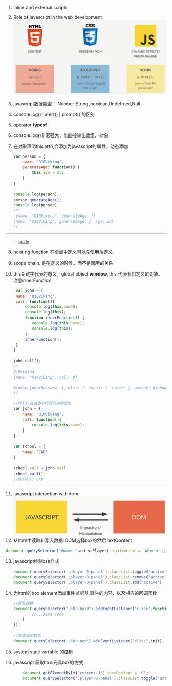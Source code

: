 1. inline and external scripts.
2. Role of javascript in the web development
![](imgs/1-javascript.PNG)

3. javascript数据类型： Number,String ,boolean,Undefined,Null
4. console.log() | alert() | prompt() 的区别
5. operator **typeof**
6. console.log()非常强大，能直接输出数组，对象
7. 在对象声明this.attri,会添加为javascript的属性，动态添加
    ```javascript
    var person = {
        name: "Q10Viking",
        generateAge: function() {
            this.age = 23;
        }
    }

    console.log(person);
    person.generateAge();
    console.log(person);
    /**
     {name: "Q10Viking", generateAge: ƒ}
    {name: "Q10Viking", generateAge: ƒ, age: 23}
    */
    ```

----------

> [code](complete-javascript-course-master/4-DOM-pig-game/starter\app.js)
8. hoisting function 在全局中定义可以先使用后定义。
9. scope chain. 是在定义的时候，而不是调用的关系
10. this关键字代表的意义，global object **window**, this 代表我们定义的对象。注意innerFunction 
    ```javascript 
     var john = {
     name: "Q10Viking",
     call: function(){
         console.log(this.name);
         console.log(this);
         function innerFunction() {
            console.log(this.name);
            console.log(this);
         }
         innerFunction();
     }
    }

    john.call();
    /*
    Q10Viking
    {name: "Q10Viking", call: ƒ}

    Window {postMessage: ƒ, blur: ƒ, focus: ƒ, close: ƒ, parent: Window, …}
    */
    ```

    ```javascript
    //this 在这当中代表的对象变化
    var john = {
        name: "Q10Viking",
        call: function(){
            console.log(this.name);
        }
    }

    var school = {
        name: "CAU"
    }

    school.call = john.call;
    school.call();
    //OUTPUT: CAU
    ```
     
----------

11. javascript interaction with dom 
![](imgs/1-dom.PNG)
12. 从html中读取和写入数据: DOM选择box的然后 textContent
```javascript
document.querySelector('#name-'+activePlayer).textContent = 'Winner!';
```
13. javascript控制css样式
    ```javascript
    document.querySelector('.player-0-panel').classList.toggle('active');
    document.querySelector('.player-0-panel').classList.remove('active');
    document.querySelector('.player-0-panel').classList.add('active');
    ```
14. 为html的box element添加事件监听器,事件的内容，以及相应的回调函数 
    ```javascript
    //匿名函数
    document.querySelector(".btn-hold").addEventListener('click',function () {
            //...some code
        }
    });

    //直接调函数名
    document.querySelector('.btn-new').addEventListener('click',init);
    ```

15. system state variable 的控制
16. javascript 获取html元素box的方式
    ```javascript
        document.getElementById('current-1').textContent = '0';
        document.querySelector('.player-0-panel').classList.toggle('active');
    ```